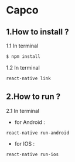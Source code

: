 # Capco
 
## 1.How to install ?

1.1 In terminal  
```bash
$ npm install
```
1.2 In terminal 
```bash 
react-native link
```

## 2.How to run ?
2.1 In terminal 
- for Android :
```bash 
react-native run-android 
```
- for IOS :
```bash 
react-native run-ios
```

